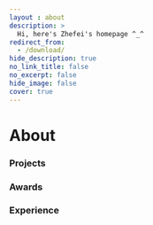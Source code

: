 ```yaml
---
layout : about 
description: >
  Hi, here's Zhefei's homepage ^_^
redirect_from:
  - /download/
hide_description: true
no_link_title: false 
no_excerpt: false 
hide_image: false
cover: true
---
```


# About
<!--author-->

### Projects


### Awards


### Experience



<!-- [latex]: #beautiful-math
[math]: docs/writing.md#adding-math
[kit]: https://github.com/hydecorp/hydejack-starter-kit/releases -->